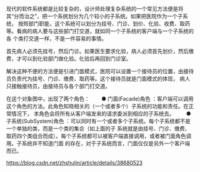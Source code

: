 现代的软件系统都是比较复杂的，设计师处理复杂系统的一个常见方法便是将其“分而治之”，把一个系统划分为几个较小的子系统。如果把医院作为一个子系统，
按照部门职能，这个系统可以划分为挂号、门诊、划价、化验、收费、取药等。看病的病人要与这些部门打交道，就如同一个子系统的客户端与一个子系统的各
个类打交道一样，不是一件容易的事情。

首先病人必须先挂号，然后门诊。如果医生要求化验，病人必须首先划价，然后缴费，才可以到化验部门做化验。化验后再回到门诊室。

解决这种不便的方法便是引进门面模式，医院可以设置一个接待员的位置，由接待员负责代为挂号、门诊、缴费、取药等。这个接待员就是门面模式的体现，
病人只接触接待员，由接待员与各个部门打交道。

在这个对象图中，出现了两个角色：
　　● 门面(Facade)角色 ：客户端可以调用这个角色的方法。此角色知晓相关的（一个或者多个）子系统的功能和责任。在正常情况下，
     本角色会将所有从客户端发来的请求委派到相应的子系统去。
　　● 子系统(SubSystem)角色 ：可以同时有一个或者多个子系统。每个子系统都不是一个单独的类，而是一个类的集合（如上面的子
     系统就是由挂号、门诊、缴费、取药四个类组合而成）。每个子系统都可以被客户端直接调用，或者被门面角色调用。子系统并不知道门面
     的存在，对于子系统而言，门面仅仅是另外一个客户端而已。
     
     
https://blog.csdn.net/zhshulin/article/details/38680523